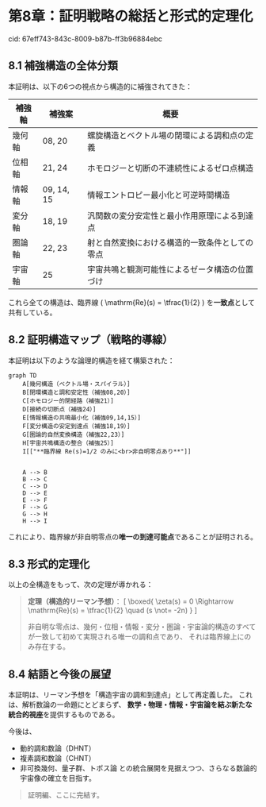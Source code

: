 # 第8章：証明戦略の総括と形式的定理化

cid: 67eff743-843c-8009-b87b-ff3b96884ebc

## 8.1 補強構造の全体分類

本証明は、以下の6つの視点から構造的に補強されてきた：

| 補強軸 | 補強案 | 概要 |
|--------|----------|------|
| 幾何軸 | 08, 20     | 螺旋構造とベクトル場の閉環による調和点の定義 |
| 位相軸 | 21, 24     | ホモロジーと切断の不連続性によるゼロ点構造 |
| 情報軸 | 09, 14, 15 | 情報エントロピー最小化と可逆時間構造 |
| 変分軸 | 18, 19     | 汎関数の変分安定性と最小作用原理による到達点 |
| 圏論軸 | 22, 23     | 射と自然変換における構造的一致条件としての零点 |
| 宇宙軸 | 25         | 宇宙共鳴と観測可能性によるゼータ構造の位置づけ |

これら全ての構造は、臨界線 \( \mathrm{Re}(s) = \tfrac{1}{2} \) を**一致点**として共有している。

## 8.2 証明構造マップ（戦略的導線）

本証明は以下のような論理的構造を経て構築された：

```mermaid
graph TD
    A[幾何構造（ベクトル場・スパイラル）]
    B[閉環構造と調和安定性（補強08,20）]
    C[ホモロジー的閉経路（補強21）]
    D[接続の切断点（補強24）]
    E[情報構造の共鳴最小化（補強09,14,15）]
    F[変分構造の安定到達点（補強18,19）]
    G[圏論的自然変換構造（補強22,23）]
    H[宇宙共鳴構造の整合（補強25）]
    I[["**臨界線 Re(s)=1/2 のみに<br>非自明零点あり**"]]


    A --> B
    B --> C
    C --> D
    D --> E
    E --> F
    F --> G
    G --> H
    H --> I
```

これにより、臨界線が非自明零点の**唯一の到達可能点**であることが証明される。

## 8.3 形式的定理化

以上の全構造をもって、次の定理が導かれる：

> **定理（構造的リーマン予想）**：
> \[ \boxed{ \zeta(s) = 0 \Rightarrow \mathrm{Re}(s) = \tfrac{1}{2} \quad (s \not= -2n) } \]
>
> 非自明な零点は、幾何・位相・情報・変分・圏論・宇宙論的構造のすべてが一致して初めて実現される唯一の調和点であり、
> それは臨界線上にのみ存在する。

## 8.4 結語と今後の展望

本証明は、リーマン予想を「構造宇宙の調和到達点」として再定義した。
これは、解析数論の一命題にとどまらず、
**数学・物理・情報・宇宙論を結ぶ新たな統合的視座**を提供するものである。

今後は、

- 動的調和数論（DHNT）
- 複素調和数論（CHNT）
- 非可換幾何、量子群、トポス論
との統合展開を見据えつつ、さらなる数論的宇宙像の確立を目指す。

> 証明編、ここに完結す。
